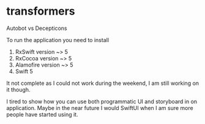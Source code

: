 # transformers
Autobot vs Decepticons

To run the application you need to install 

1. RxSwift version ~> 5
2. RxCocoa version ~> 5
3. Alamofire version ~> 5
4. Swift 5

It not complete as I could not work during the weekend, I am still working on it though.

I tired to show how you can use both programmatic UI and storyboard in on application. Maybe in the near future I would SwiftUI when I am 
sure more people have started using it.



